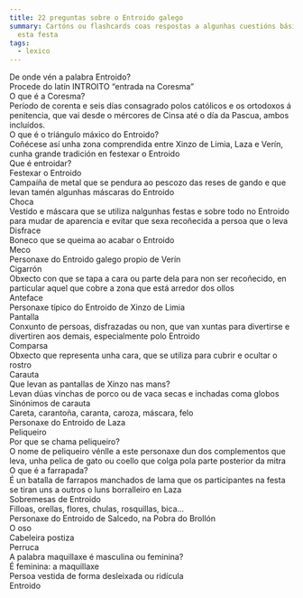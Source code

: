 ```yaml
---
title: 22 preguntas sobre o Entroido galego
summary: Cartóns ou flashcards coas respostas a algunhas cuestións básicas sobre
  esta festa
tags:
  - lexico
---
```

<e-card color="1">
  <div>De onde vén a palabra Entroido?</div>
  <div>Procede do latín INTROITO “entrada na Coresma”</div>
</e-card>

<e-card color="5">
  <div>O que é a Coresma?</div>
  <div>Período de corenta e seis días consagrado polos católicos e os ortodoxos á penitencia, que vai desde o mércores de Cinsa até o día da Pascua, ambos incluídos. </div>
</e-card>

<e-card color="7">
  <div>O que é o triángulo máxico do Entroido?</div>
  <div>Coñécese así unha zona comprendida entre Xinzo de Limia, Laza e Verín, cunha grande tradición en festexar o Entroido</div>
</e-card>

<e-card color="10">
  <div>Que é entroidar?</div>
  <div>Festexar o Entroido</div>
</e-card>

<e-card color="2">
  <div>Campaíña de metal que se pendura ao pescozo das reses de gando e que levan tamén algunhas máscaras do Entroido</div>
  <div>Choca</div>
</e-card>

<e-card color="3">
  <div>Vestido e máscara que se utiliza nalgunhas festas e sobre todo no Entroido para mudar de aparencia e evitar que sexa recoñecida a persoa que o leva</div>
  <div>Disfrace</div>
</e-card>

<e-card color="4">
  <div>Boneco que se queima ao acabar o Entroido</div>
  <div>Meco</div>
</e-card>

<e-card color="5">
  <div>Personaxe do Entroido galego propio de Verín</div>
  <div>Cigarrón</div>
</e-card>

<e-card color="6">
  <div>Obxecto con que se tapa a cara ou parte dela para non ser recoñecido, en particular aquel que cobre a zona que está arredor dos ollos</div>
  <div>Anteface</div>
</e-card>

<e-card color="7">
  <div>Personaxe típico do Entroido de Xinzo de Limia</div>
  <div>Pantalla</div>
</e-card>

<e-card color="8">
  <div>Conxunto de persoas, disfrazadas ou non, que van xuntas para divertirse e divertiren aos demais, especialmente polo Entroido</div>
  <div>Comparsa</div>
</e-card>

<e-card color="6">
  <div>Obxecto que representa unha cara, que se utiliza para cubrir e ocultar o rostro</div>
  <div>Carauta</div>
</e-card>

<e-card color="9">
  <div>Que levan as pantallas de Xinzo nas mans?</div>
  <div>Levan dúas vinchas de porco ou de vaca secas e inchadas coma globos</div>
</e-card>

<e-card color="10">
  <div>Sinónimos de carauta</div>
  <div>Careta, carantoña, caranta, caroza, máscara, felo</div>
</e-card>

<e-card color="1">
  <div>Personaxe do Entroido de Laza</div>
  <div>Peliqueiro</div>
</e-card>

<e-card color="2">
  <div>Por que se chama peliqueiro?</div>
  <div>O nome de peliqueiro vénlle a este personaxe dun dos complementos que leva, unha pelica de gato ou coello que colga pola parte posterior da mitra</div>
</e-card>

<e-card color="7">
  <div>O que é a farrapada?</div>
  <div>É un batalla de farrapos manchados de lama que os participantes na festa se tiran uns a outros o luns borralleiro en Laza</div>
</e-card>

<e-card color="1">
  <div>Sobremesas de Entroido</div>
  <div>Filloas, orellas, flores, chulas, rosquillas, bica...</div>
</e-card>

<e-card color="5">
  <div>Personaxe do Entroido de Salcedo, na Pobra do Brollón</div>
  <div>O oso</div>
</e-card>

<e-card color="10">
  <div>Cabeleira postiza</div>
  <div>Perruca</div>
</e-card>

<e-card color="1">
  <div>A palabra maquillaxe é masculina ou feminina?</div>
  <div>É feminina: a maquillaxe</div>
</e-card>

<e-card color="9">
  <div>Persoa vestida de forma desleixada ou ridícula</div>
  <div>Entroido</div>
</e-card>